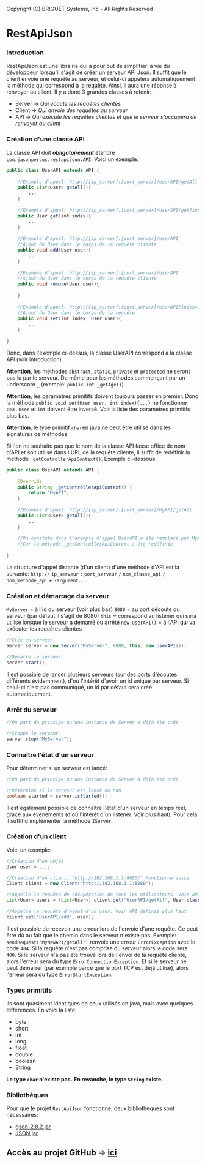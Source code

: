 ﻿﻿Copyright (C) BRIGUET Systems, Inc - All Rights Reserved
# RestApiJson

### Introduction
RestApiJson est une librairie qui a pour but de simplifier la vie du développeur lorsqu'il s'agit de créer un serveur API Json. Il suffit que le client envoie une requête au serveur, et celui-ci appelera automatiquement la méthode qui correspond à la requête. Ainsi, il aura une réponse à renvoyer au client. 
Il y a donc 3 grandes classes à retenir:
* Server -> *Qui écoute les requêtes clientes*
* Client -> *Qui envoie des requêtes au serveur*
* API -> *Qui exécute les requêtes clientes et que le serveur s'occupera de renvoyer au client*

### Création d'une classe API
La classe API doit ***obligatoirement*** étendre `com.jasonpercus.restapijson.API`. Voici un exemple:
```java
public class UserAPI extends API {
    
    //Exemple d'appel: http://[ip_server]:[port_server]/UserAPI/getAll
    public List<User> getAll(){
        ...
    }
    
    //Exemple d'appel: http://[ip_server]:[port_server]/UserAPI/get?index=0
    public User get(int index){
        ...
    }
    
    //Exemple d'appel: http://[ip_server]:[port_server]/UserAPI
    //Ajout du User dans le corps de la requête cliente
    public void add(User user){
        ...
    }
    
    //Exemple d'appel: http://[ip_server]:[port_server]/UserAPI
    //Ajout du User dans le corps de la requête cliente
    public void remove(User user){
        
    }
    
    //Exemple d'appel: http://[ip_server]:[port_server]/UserAPI?index=1
    //Ajout du User dans le corps de la requête
    public void set(int index, User user){
        ...
    }
    
}
```
Donc, dans l'exemple ci-dessus, la classe UserAPI correspond à la classe API (voir introduction).

**Attention**, les méthodes `abstract`, `static`, `private` et `protected` ne seront pas lu par le serveur. De même pour les méthodes commençant par un underscore `_` (exemple: `public int _getAge()`).

**Attention**, les paramètres primitifs doivent toujours passer en premier. Donc la méthode `public void set(User user, int index){...}` ne fonctionne pas. `User` et `int` doivent être inversé. Voir la liste des paramètres primitifs plus bas.

**Attention**, le type primitif `char`en java ne peut être utilisé dans les signatures de méthodes

Si l'on ne souhaite pas que le nom de la classe API fasse office de nom d'API et soit utilisé dans l'URL de la requête cliente, il suffit de redéfinir la méthode `_getControllerApiContext()`. Exemple ci-dessous:

```java
public class UserAPI extends API {
    
    @Override
    public String _getControllerApiContext() {
        return "MyAPI";
    }
    
    //Exemple d'appel: http://[ip_server]:[port_server]/MyAPI/getAll
    public List<User> getAll(){
        ...
    }
    
    //On constate dans l'exemple d'appel UserAPI a été remplacé par MyAPI.
    //Car la méthode _getControllerApiContext a été redéfinie 
    
}
```

La structure d'appel distante (d'un client) d'une méthode d'API est la suivante: `http://` `ip_serveur` `:` `port_serveur` `/` `nom_classe_api` `/` `nom_methode_api` + `?argument...`

### Création et démarrage du serveur
`MyServer` = à l'id du serveur (voir plus bas)
`8080` = au port découte du serveur (par défaut il s'agit de 8080)
`this` = correspond au listener qui sera utilisé lorsque le serveur a démarré ou arrêté
`new UserAPI()` = à l'API qui va exécuter les requêtes clientes

```java
//Crée un serveur
Server server = new Server("MyServer", 8080, this, new UserAPI());

//Démarre le serveur
server.start();
```

Il est possible de lancer plusieurs serveurs (sur des ports d'écoutes différents évidemment), d'où l'intérêt d'avoir un id unique par serveur. Si celui-ci n'est pas communiqué, un id par défaut sera créé automatiquement.

### Arrêt du serveur
```java
//On part du principe qu'une instance de Server a déjà été créé

//Stoppe le serveur
server.stop("MyServer");
```

### Connaître l'état d'un serveur
Pour déterminer si un serveur est lancé:
```java
//On part du principe qu'une instance de Server a déjà été créé

//Détermine si le serveur est lancé ou non
boolean started = server.isStarted();
```
Il est également possible de connaître l'état d'un serveur en temps réel, graçe aux évènements (d'où l'intérêt d'un listener. Voir plus haut). Pour cela il suffit d'implémenter la méthode `IServer`.

### Création d'un client
Voici un exemple:

```java
//Création d'un objet
User user = ...;

//Création d'un client. "http://192.168.1.1:8080/" fonctionne aussi
Client client = new Client("http://192.168.1.1:8080");

//Appelle la requête de récupération de tous les utilisateurs. Voir API définie plus haut
List<User> users = (List<User>) client.get("UserAPI/getAll", User.class);

//Appelle la requête d'ajout d'un user. Voir API définie plus haut
client.set("UserAPI/add", user);
```

Il est possible de recevoir une erreur lors de l'envoie d'une requête. Ce peut être dû au fait que le chemin dans le serveur n'existe pas. Exemple: `sendRequest("MyNewAPI/getAll")` renvoie une erreur `ErrorException` avec le code `404`. Si la requête n'est pas comprise du serveur alors le code sera `400`. Si le serveur n'a pas été trouvé lors de l'envoi de la requête cliente, alors l'erreur sera du type `ErrorConnectionException`. Et si le serveur ne peut démarrer (par exemple parce que le port TCP est déjà utilisé), alors l'erreur sera du type `ErrorStartException`.

### Types primitifs
Ils sont quasiment identiques de ceux utilisés en java, mais avec quelques différences. En voici la liste:
* byte
* short
* int
* long
* float
* double
* boolean
* String

**Le type `char` n'existe pas.**
**En revanche, le type `String` existe.**

### Bibliothèques
Pour que le projet `RestApiJson` fonctionne, deux bibliothèques sont nécessaires:
* [gson-2.8.2.jar](https://jar-download.com/artifacts/com.google.code.gson/gson/2.8.2/source-code "gson-2.8.2.jar")
* [JSON.jar](https://github.com/josephbriguet01/JSON/tree/master/dist "JSON.jar")

## Accès au projet GitHub => [ici](https://github.com/josephbriguet01/RestApiJson "Accès au projet Git RestApiJson")
